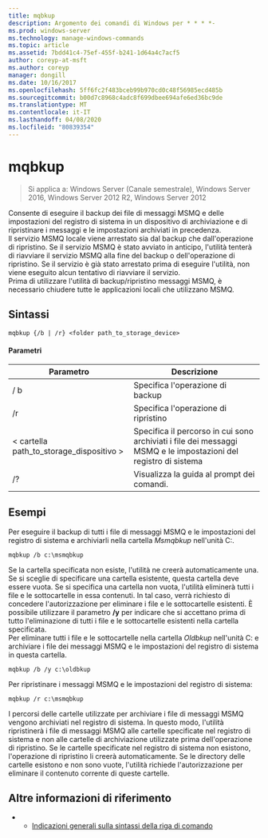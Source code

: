 ```yaml
---
title: mqbkup
description: Argomento dei comandi di Windows per * * * *-
ms.prod: windows-server
ms.technology: manage-windows-commands
ms.topic: article
ms.assetid: 7bdd41c4-75ef-455f-b241-1d64a4c7acf5
author: coreyp-at-msft
ms.author: coreyp
manager: dongill
ms.date: 10/16/2017
ms.openlocfilehash: 5ff6fc2f483bceb99b970cd0c48f56985ecd485b
ms.sourcegitcommit: b00d7c8968c4adc8f699dbee694afe6ed36bc9de
ms.translationtype: MT
ms.contentlocale: it-IT
ms.lasthandoff: 04/08/2020
ms.locfileid: "80839354"
---
```

# <a name="mqbkup"></a>mqbkup

>Si applica a: Windows Server (Canale semestrale), Windows Server 2016, Windows Server 2012 R2, Windows Server 2012

Consente di eseguire il backup dei file di messaggi MSMQ e delle impostazioni del registro di sistema in un dispositivo di archiviazione e di ripristinare i messaggi e le impostazioni archiviati in precedenza.   
Il servizio MSMQ locale viene arrestato sia dal backup che dall'operazione di ripristino. Se il servizio MSMQ è stato avviato in anticipo, l'utilità tenterà di riavviare il servizio MSMQ alla fine del backup o dell'operazione di ripristino. Se il servizio è già stato arrestato prima di eseguire l'utilità, non viene eseguito alcun tentativo di riavviare il servizio.  
Prima di utilizzare l'utilità di backup/ripristino messaggi MSMQ, è necessario chiudere tutte le applicazioni locali che utilizzano MSMQ.  
## <a name="syntax"></a>Sintassi  
```  
mqbkup {/b | /r} <folder path_to_storage_device>  
```  
#### <a name="parameters"></a>Parametri  
|Parametro|Descrizione|  
|-------|--------|  
|/ b|Specifica l'operazione di backup|  
|/r|Specifica l'operazione di ripristino|  
|< cartella path_to_storage\_dispositivo >|Specifica il percorso in cui sono archiviati i file dei messaggi MSMQ e le impostazioni del registro di sistema|  
|/?|Visualizza la guida al prompt dei comandi.|  
## <a name="examples"></a><a name=BKMK_Examples></a>Esempi  
Per eseguire il backup di tutti i file di messaggi MSMQ e le impostazioni del registro di sistema e archiviarli nella cartella *Msmqbkup* nell'unità C:.  
```  
mqbkup /b c:\msmqbkup  
```  
Se la cartella specificata non esiste, l'utilità ne creerà automaticamente una. Se si sceglie di specificare una cartella esistente, questa cartella deve essere vuota. Se si specifica una cartella non vuota, l'utilità eliminerà tutti i file e le sottocartelle in essa contenuti. In tal caso, verrà richiesto di concedere l'autorizzazione per eliminare i file e le sottocartelle esistenti. È possibile utilizzare il parametro **/y** per indicare che si accettano prima di tutto l'eliminazione di tutti i file e le sottocartelle esistenti nella cartella specificata.  
Per eliminare tutti i file e le sottocartelle nella cartella *Oldbkup* nell'unità C: e archiviare i file dei messaggi MSMQ e le impostazioni del registro di sistema in questa cartella.  
```  
mqbkup /b /y c:\oldbkup  
```  
Per ripristinare i messaggi MSMQ e le impostazioni del registro di sistema:  
```  
mqbkup /r c:\msmqbkup  
```  
I percorsi delle cartelle utilizzate per archiviare i file di messaggi MSMQ vengono archiviati nel registro di sistema. In questo modo, l'utilità ripristinerà i file di messaggi MSMQ alle cartelle specificate nel registro di sistema e non alle cartelle di archiviazione utilizzate prima dell'operazione di ripristino. Se le cartelle specificate nel registro di sistema non esistono, l'operazione di ripristino li creerà automaticamente. Se le directory delle cartelle esistono e non sono vuote, l'utilità richiede l'autorizzazione per eliminare il contenuto corrente di queste cartelle.  
## <a name="additional-references"></a>Altre informazioni di riferimento  
-   - [Indicazioni generali sulla sintassi della riga di comando](command-line-syntax-key.md)  
